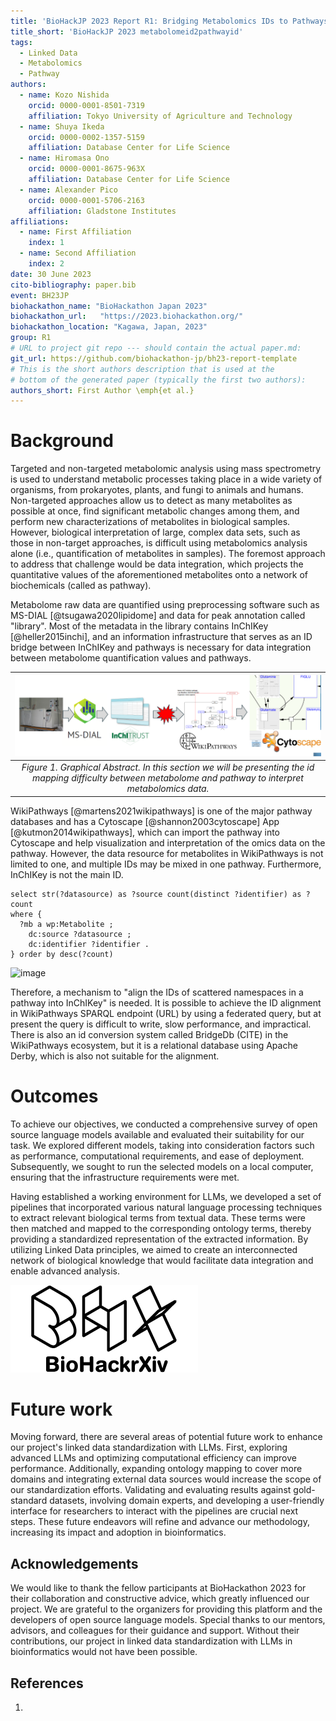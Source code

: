 ```yaml
---
title: 'BioHackJP 2023 Report R1: Bridging Metabolomics IDs to Pathways'
title_short: 'BioHackJP 2023 metabolomeid2pathwayid'
tags:
  - Linked Data
  - Metabolomics
  - Pathway
authors:
  - name: Kozo Nishida
    orcid: 0000-0001-8501-7319
    affiliation: Tokyo University of Agriculture and Technology
  - name: Shuya Ikeda
    orcid: 0000-0002-1357-5159
    affiliation: Database Center for Life Science
  - name: Hiromasa Ono
    orcid: 0000-0001-8675-963X
    affiliation: Database Center for Life Science
  - name: Alexander Pico
    orcid: 0000-0001-5706-2163
    affiliation: Gladstone Institutes
affiliations:
  - name: First Affiliation
    index: 1
  - name: Second Affiliation
    index: 2
date: 30 June 2023
cito-bibliography: paper.bib
event: BH23JP
biohackathon_name: "BioHackathon Japan 2023"
biohackathon_url:   "https://2023.biohackathon.org/"
biohackathon_location: "Kagawa, Japan, 2023"
group: R1
# URL to project git repo --- should contain the actual paper.md:
git_url: https://github.com/biohackathon-jp/bh23-report-template
# This is the short authors description that is used at the
# bottom of the generated paper (typically the first two authors):
authors_short: First Author \emph{et al.}
---
```


# Background

Targeted and non-targeted metabolomic analysis using mass spectrometry is used to understand metabolic processes taking place in a wide variety of organisms, from prokaryotes, plants, and fungi to animals and humans.
Non-targeted approaches allow us to detect as many metabolites as possible at once, find significant metabolic changes among them, and perform new characterizations of metabolites in biological samples.
However, biological interpretation of large, complex data sets, such as those in non-target approaches, is difficult using metabolomics analysis alone (i.e., quantification of metabolites in samples).
The foremost approach to address that challenge would be data integration, which projects the quantitative values of the aforementioned metabolites onto a network of biochemicals (called as pathway).

Metabolome raw data are quantified using preprocessing software such as MS-DIAL [@tsugawa2020lipidome] and data for peak annotation called "library".
Most of the metadata in the library contains InChIKey [@heller2015inchi], and an information infrastructure that serves as an ID bridge between InChIKey and pathways is necessary for data integration between metabolome quantification values and pathways.

| ![Figure 1. Graphical Abstract. In this section we will be presenting the id mapping difficulty between metabolome and pathway to interpret metabolomics data.](graphical_abstract.png) | 
|:--:| 
| *Figure 1. Graphical Abstract. In this section we will be presenting the id mapping difficulty between metabolome and pathway to interpret metabolomics data.* |

WikiPathways [@martens2021wikipathways] is one of the major pathway databases and has a Cytoscape [@shannon2003cytoscape] App [@kutmon2014wikipathways],
which can import the pathway into Cytoscape and help visualization and interpretation of the omics data on the pathway.
However, the data resource for metabolites in WikiPathways is not limited to one, and multiple IDs may be mixed in one pathway.
Furthermore, InChIKey is not the main ID.

```
select str(?datasource) as ?source count(distinct ?identifier) as ?count
where {
  ?mb a wp:Metabolite ;
    dc:source ?datasource ;
    dc:identifier ?identifier .
} order by desc(?count)
```

![image](https://github.com/biohackathon-japan/bh23-metabolomeid2pathwayid/assets/12192/ffd29f0a-ee24-4a26-8a4e-3f5a46337ed6)

Therefore, a mechanism to "align the IDs of scattered namespaces in a pathway into InChIKey" is needed.
It is possible to achieve the ID alignment in WikiPathways SPARQL endpoint (URL) by using a federated query, but at present the query is difficult to write, slow performance, and impractical.
There is also an id conversion system called BridgeDb (CITE) in the WikiPathways ecosystem, but it is a relational database using Apache Derby, which is also not suitable for the alignment.

# Outcomes

To achieve our objectives, we conducted a comprehensive survey of open source language models available and evaluated their suitability for our task. We explored different models, taking into consideration factors such as performance, computational requirements, and ease of deployment. Subsequently, we sought to run the selected models on a local computer, ensuring that the infrastructure requirements were met.

Having established a working environment for LLMs, we developed a set of pipelines that incorporated various natural language processing techniques to extract relevant biological terms from textual data. These terms were then matched and mapped to the corresponding ontology terms, thereby providing a standardized representation of the extracted information. By utilizing Linked Data principles, we aimed to create an interconnected network of biological knowledge that would facilitate data integration and enable advanced analysis.

![Caption for BioHackrXiv logo figure](./biohackrxiv.png)

# Future work

Moving forward, there are several areas of potential future work to enhance our project's linked data standardization with LLMs. First, exploring advanced LLMs and optimizing computational efficiency can improve performance. Additionally, expanding ontology mapping to cover more domains and integrating external data sources would increase the scope of our standardization efforts. Validating and evaluating results against gold-standard datasets, involving domain experts, and developing a user-friendly interface for researchers to interact with the pipelines are crucial next steps. These future endeavors will refine and advance our methodology, increasing its impact and adoption in bioinformatics.

## Acknowledgements

We would like to thank the fellow participants at BioHackathon 2023 for their collaboration and constructive advice, which greatly influenced our project. We are grateful to the organizers for providing this platform and the developers of open source language models. Special thanks to our mentors, advisors, and colleagues for their guidance and support. Without their contributions, our project in linked data standardization with LLMs in bioinformatics would not have been possible.

## References

1.
